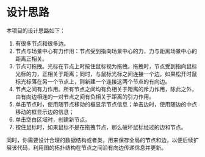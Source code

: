 # 设计思路

本项目的设计思路如下：

1. 有很多节点和很多边。
2. 节点与场景中心有力作用：节点受到指向场景中心的力，力与距离场景中心的距离正相关。
3. 节点可拖拽。光标在节点上时按住鼠标视为拖拽。拖拽时，节点受到指向鼠标光标的力，正相关于距离；同时，与鼠标光标之间连接一个边。如果松开时鼠标光标落在另一个节点上，则新建一个连接这两个节点的有向边。
4. 节点之间有力作用。所有节点之间均有负相关于距离的斥力作用，除此之外，由有向边相连的一对节点之间有负相关于距离的引力作用。
5. 单击节点时，使用随节点移动的框显示节点信息；单击边时，使用随边的中点移动的框显示边的信息；
6. 单击空白区域时，创建新节点。
7. 按住鼠标时，如果鼠标不是在拖拽节点，那么破坏鼠标经过的边和节点。

同时，你需要设计合理的数据结构或者类，用来保存全局的节点和边，以便后续扩展该代码，利用图的拓扑结构在节点之间沿有向边传递信息并更新。
